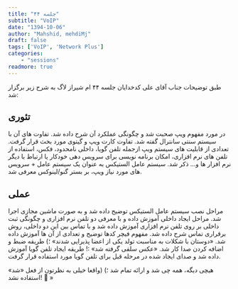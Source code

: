```yaml
---
title: "جلسه ۴۴"
subtitle: "VoIP"
date: "1394-10-06"
author: "Mahshid, mehdiMj"
draft: false
tags: ['VoIP', 'Network Plus']
categories:
    - "sessions"
readmore: true
---
```

طبق توضیحات جناب آقای علی کدخدایان جلسه ۴۴ ام شیراز لاگ به شرح زیر برگزار شد: 

## تئوری
در مورد مفهوم ویپ صحبت شد و چگونگی عملکرد آن شرح داده شد. تفاوت های آن با سیستم سنتی سانترال گفته شد. تفاوت کارت ویپ و گیتوی مورد بحث قرار گرفت. تعدادی از قابلیت های سیستم ویپ ازجمله تلفن گویا، داخلی نامحدود، فکس، استفاده از تلفن های نرم افزاری، امکان برنامه نویسی برای سرویس دهی خودکار یا ارتباط با دیگر ‌نرم افزار ها و… ذکر شد. سیستم عامل الستیکس به عنوان یک سیستم عامل + سرویس های مورد نیاز ویپ، بر بستر
گنو/لینوکس معرفی شد. 

## عملی
مراحل نصب سیستم عامل الستیکس توضیح داده شد و به صورت ماشین مجازی اجرا شد. مراحل ایجاد داخلی آموزش داده و با معرفی دو تلفن نرم افزاری و چگونگی ثبت داخلی بر روی تلفن نرم افزاری آموزش داده شد و با تماس بین این دو داخلی، روش برقراری تماس شرح داده شد. مفهوم فیچر کدها توضیح و تعدادی از آن ها آموزش داده شد. «دوستان با شکلات به مناسبت تولد یکی از اعضا پذیرایی شدند» ؛) طریقه ضبط و اضافه کردن صدا کار شد. «عکس سلفی گرفته شد» :! طریقه ایجاد تلفن گویا آموزش داده شد و صدای ایجاد شده در مرحله قبل برای تلفن گویا مورد استفاده قرار گرفت. 

هیچی دیگه، همه چی شد و ارائه تمام شد ؛) (واقعا خیلی به نظرتون از فعل «شد» استفاده نشد! 🙂 »

<!--FIXME missing picture [![](../../img/9cbb4c0a-fdbb-11e6-86dd-a088b4d860141488289291.161138.jpg)](../../img/9cbb4c0a-fdbb-11e6-86dd-a088b4d860141488289291.161138.jpg)-->
